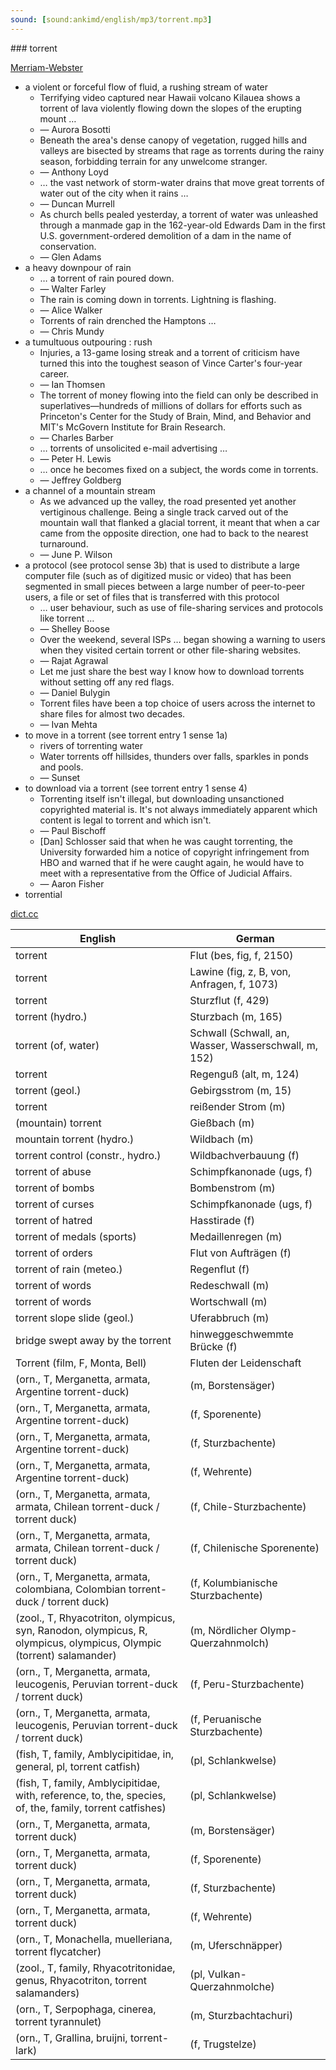 ```yaml
---
sound: [sound:ankimd/english/mp3/torrent.mp3]
---
```


\### torrent

[Merriam-Webster](https://www.merriam-webster.com/dictionary/torrent)

- a violent or forceful flow of fluid, a rushing stream of water
    - Terrifying video captured near Hawaii volcano Kilauea shows a torrent of lava violently flowing down the slopes of the erupting mount …
    - — Aurora Bosotti
    - Beneath the area's dense canopy of vegetation, rugged hills and valleys are bisected by streams that rage as torrents during the rainy season, forbidding terrain for any unwelcome stranger.
    - — Anthony Loyd
    - … the vast network of storm-water drains that move great torrents of water out of the city when it rains …
    - — Duncan Murrell
    - As church bells pealed yesterday, a torrent of water was unleashed through a manmade gap in the 162-year-old Edwards Dam in the first U.S. government-ordered demolition of a dam in the name of conservation.
    - — Glen Adams
- a heavy downpour of rain
    - … a torrent of rain poured down.
    - — Walter Farley
    - The rain is coming down in torrents. Lightning is flashing.
    - — Alice Walker
    - Torrents of rain drenched the Hamptons …
    - — Chris Mundy
- a tumultuous outpouring : rush
    - Injuries, a 13-game losing streak and a torrent of criticism have turned this into the toughest season of Vince Carter's four-year career.
    - — Ian Thomsen
    - The torrent of money flowing into the field can only be described in superlatives—hundreds of millions of dollars for efforts such as Princeton's Center for the Study of Brain, Mind, and Behavior and MIT's McGovern Institute for Brain Research.
    - — Charles Barber
    - … torrents of unsolicited e-mail advertising …
    - — Peter H. Lewis
    - … once he becomes fixed on a subject, the words come in torrents.
    - — Jeffrey Goldberg
- a channel of a mountain stream
    - As we advanced up the valley, the road presented yet another vertiginous challenge. Being a single track carved out of the mountain wall that flanked a glacial torrent, it meant that when a car came from the opposite direction, one had to back to the nearest turnaround.
    - — June P. Wilson
- a protocol (see protocol sense 3b) that is used to distribute a large computer file (such as of digitized music or video) that has been segmented in small pieces between a large number of peer-to-peer users, a file or set of files that is transferred with this protocol
    - … user behaviour, such as use of file-sharing services and protocols like torrent …
    - — Shelley Boose
    - Over the weekend, several ISPs … began showing a warning to users when they visited certain torrent or other file-sharing websites.
    - — Rajat Agrawal
    - Let me just share the best way I know how to download torrents without setting off any red flags.
    - — Daniel Bulygin
    - Torrent files have been a top choice of users across the internet to share files for almost two decades.
    - — Ivan Mehta
- to move in a torrent (see torrent entry 1 sense 1a)
    - rivers of torrenting water
    - Water torrents off hillsides, thunders over falls, sparkles in ponds and pools.
    - — Sunset
- to download via a torrent (see torrent entry 1 sense 4)
    - Torrenting itself isn't illegal, but downloading unsanctioned copyrighted material is. It's not always immediately apparent which content is legal to torrent and which isn't.
    - — Paul Bischoff
    - [Dan] Schlosser said that when he was caught torrenting, the University forwarded him a notice of copyright infringement from HBO and warned that if he were caught again, he would have to meet with a representative from the Office of Judicial Affairs.
    - — Aaron Fisher
- torrential

[dict.cc](https://www.dict.cc/torrent)

| English        | German       |
| -------------- | ------------ |
| torrent | Flut (bes, fig, f, 2150) |
| torrent | Lawine (fig, z, B, von, Anfragen, f, 1073) |
| torrent | Sturzflut (f, 429) |
| torrent (hydro.) | Sturzbach (m, 165) |
| torrent (of, water) | Schwall (Schwall, an, Wasser, Wasserschwall, m, 152) |
| torrent | Regenguß (alt, m, 124) |
| torrent (geol.) | Gebirgsstrom (m, 15) |
| torrent | reißender Strom (m) |
| (mountain) torrent | Gießbach (m) |
| mountain torrent (hydro.) | Wildbach (m) |
| torrent control (constr., hydro.) | Wildbachverbauung (f) |
| torrent of abuse | Schimpfkanonade (ugs, f) |
| torrent of bombs | Bombenstrom (m) |
| torrent of curses | Schimpfkanonade (ugs, f) |
| torrent of hatred | Hasstirade (f) |
| torrent of medals (sports) | Medaillenregen (m) |
| torrent of orders | Flut von Aufträgen (f) |
| torrent of rain (meteo.) | Regenflut (f) |
| torrent of words | Redeschwall (m) |
| torrent of words | Wortschwall (m) |
| torrent slope slide (geol.) | Uferabbruch (m) |
| bridge swept away by the torrent | hinweggeschwemmte Brücke (f) |
| Torrent (film, F, Monta, Bell) | Fluten der Leidenschaft |
|  (orn., T, Merganetta, armata, Argentine torrent-duck) |  (m, Borstensäger) |
|  (orn., T, Merganetta, armata, Argentine torrent-duck) |  (f, Sporenente) |
|  (orn., T, Merganetta, armata, Argentine torrent-duck) |  (f, Sturzbachente) |
|  (orn., T, Merganetta, armata, Argentine torrent-duck) |  (f, Wehrente) |
|  (orn., T, Merganetta, armata, armata, Chilean torrent-duck / torrent duck) |  (f, Chile-Sturzbachente) |
|  (orn., T, Merganetta, armata, armata, Chilean torrent-duck / torrent duck) |  (f, Chilenische Sporenente) |
|  (orn., T, Merganetta, armata, colombiana, Colombian torrent-duck / torrent duck) |  (f, Kolumbianische Sturzbachente) |
|  (zool., T, Rhyacotriton, olympicus, syn, Ranodon, olympicus, R, olympicus, olympicus, Olympic (torrent) salamander) |  (m, Nördlicher Olymp-Querzahnmolch) |
|  (orn., T, Merganetta, armata, leucogenis, Peruvian torrent-duck / torrent duck) |  (f, Peru-Sturzbachente) |
|  (orn., T, Merganetta, armata, leucogenis, Peruvian torrent-duck / torrent duck) |  (f, Peruanische Sturzbachente) |
|  (fish, T, family, Amblycipitidae, in, general, pl, torrent catfish) |  (pl, Schlankwelse) |
|  (fish, T, family, Amblycipitidae, with, reference, to, the, species, of, the, family, torrent catfishes) |  (pl, Schlankwelse) |
|  (orn., T, Merganetta, armata, torrent duck) |  (m, Borstensäger) |
|  (orn., T, Merganetta, armata, torrent duck) |  (f, Sporenente) |
|  (orn., T, Merganetta, armata, torrent duck) |  (f, Sturzbachente) |
|  (orn., T, Merganetta, armata, torrent duck) |  (f, Wehrente) |
|  (orn., T, Monachella, muelleriana, torrent flycatcher) |  (m, Uferschnäpper) |
|  (zool., T, family, Rhyacotritonidae, genus, Rhyacotriton, torrent salamanders) |  (pl, Vulkan-Querzahnmolche) |
|  (orn., T, Serpophaga, cinerea, torrent tyrannulet) |  (m, Sturzbachtachuri) |
|  (orn., T, Grallina, bruijni, torrent-lark) |  (f, Trugstelze) |
